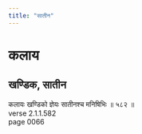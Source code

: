 ```yaml
---
title: "सातीन"
---
```


# कलाय
## खण्डिक, सातीन
कलायः खण्डिको ज्ञेयः सातीनश्च मनिषिभिः ॥ ५८२ ॥<br />verse 2.1.1.582<br />page 0066

